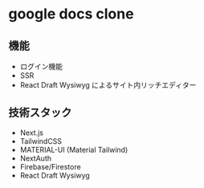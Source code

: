 # google docs clone

## 機能

- ログイン機能
- SSR
- React Draft Wysiwyg によるサイト内リッチエディター

## 技術スタック

- Next.js
- TailwindCSS
- MATERIAL-UI (Material Tailwind)
- NextAuth
- Firebase/Firestore
- React Draft Wysiwyg
